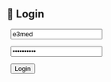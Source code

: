 
<html lang="en">

<head>

  <meta charset="UTF-8">

  <title>Business Tracker (Firebase)</title>

  <style>

    body { font-family: Arial, sans-serif; margin: 20px; }

    input { margin: 5px; padding: 8px; width: 250px; }

    button { padding: 8px 14px; margin: 5px; cursor: pointer; }

    table { border-collapse: collapse; margin-top: 20px; width: 100%; }

    th, td { border: 1px solid #ddd; padding: 8px; text-align: center; }

    #loadingStatus { color: #666; font-style: italic; }

  </style>

</head>

<body>



<!-- Login Section -->

<div id="loginSection">

  <h2>🔐 Login</h2>

  <input type="text" id="username" placeholder="Username" value="e3med"><br>

  <input type="password" id="password" placeholder="Password" value="e3med2025+"><br>

  <button onclick="checkLogin()">Login</button>

  <p id="loginMessage" style="color:red;"></p>

</div>



<!-- Main App -->

<div id="appSection" style="display:none;">

  <h2>📊 Business Tracker</h2>

  <form id="entryForm">

    <input placeholder="Amount Transferred" id="transfer"><br>

    <input placeholder="Paid by (Transfer)" id="transferBy"><br>

    <input placeholder="Shipping Fees" id="shipping"><br>

    <input placeholder="Paid by (Shipping)" id="shippingBy"><br>

    <input placeholder="Clearance Fees" id="clearance"><br>

    <input placeholder="Paid by (Clearance)" id="clearanceBy"><br>

    <input placeholder="Receivable" id="receivable"><br>

    <input placeholder="Stock" id="stock"><br>

    <input placeholder="To be Collected" id="collected"><br>

    <button type="button" onclick="saveEntry()">Save Entry</button>

    <button type="button" onclick="downloadCSV()">Download Excel</button>

  </form>



  <h3>📂 Entries <span id="loadingStatus"></span></h3>

  <table id="entryTable">

    <thead>

      <tr>

        <th>Date</th><th>Transfer</th><th>Paid By</th>

        <th>Shipping</th><th>Paid By</th>

        <th>Clearance</th><th>Paid By</th>

        <th>Receivable</th><th>Stock</th><th>To Collect</th>

        <th>Delete</th>

      </tr>

    </thead>

    <tbody></tbody>

  </table>

</div>



<!-- Firebase SDK -->

<script src="https://www.gstatic.com/firebasejs/9.6.0/firebase-app-compat.js"></script>

<script src="https://www.gstatic.com/firebasejs/9.6.0/firebase-database-compat.js"></script>



<script>

 // Import the functions you need from the SDKs you need
import { initializeApp } from "firebase/app";
import { getAnalytics } from "firebase/analytics";
// TODO: Add SDKs for Firebase products that you want to use
// https://firebase.google.com/docs/web/setup#available-libraries

// Your web app's Firebase configuration
// For Firebase JS SDK v7.20.0 and later, measurementId is optional
const firebaseConfig = {
  apiKey: "AIzaSyBjZjNOWQwREWbNiPK5PTUHqDkiWuEim_g",
  authDomain: "e3med-finance.firebaseapp.com",
  databaseURL: "https://e3med-finance-default-rtdb.europe-west1.firebasedatabase.app",
  projectId: "e3med-finance",
  storageBucket: "e3med-finance.firebasestorage.app",
  messagingSenderId: "386561578213",
  appId: "1:386561578213:web:2dffa095390d44c2ef700c",
  measurementId: "G-QFHGC17P36"
};

// Initialize Firebase
const app = initializeApp(firebaseConfig);
const analytics = getAnalytics(app);

  };



  // Initialize Firebase

  const app = firebase.initializeApp(firebaseConfig);

  const db = firebase.database();



  let entries = [];



  // 🔄 Load entries from Firebase

  function loadEntries() {

    document.getElementById('loadingStatus').textContent = "Loading...";

    db.ref('businessEntries').on('value', (snapshot) => {

      entries = snapshot.val() || [];

      renderTable();

      document.getElementById('loadingStatus').textContent = "";

    }, (error) => {

      console.error("Firebase error:", error);

      document.getElementById('loadingStatus').textContent = "Error loading data!";

    });

  }



function checkLogin() {
    const username = document.getElementById('username').value.trim(); // Add .trim()
    const password = document.getElementById('password').value.trim(); // Add .trim()

    console.log("Entered Username (trimmed):", username); // Changed console.log
    console.log("Entered Password (trimmed):", password); // Changed console.log
    console.log("Expected Username:", "e3med");
    console.log("Expected Password:", "e3med2025+");

    if (username === "e3med" && password === "e3med2025+") {
        console.log("Login successful!");
        document.getElementById('loginSection').style.display = 'none';
        document.getElementById('appSection').style.display = 'block';
        loadEntries();
    } else {
        document.getElementById('loginMessage').textContent = "Invalid credentials!";
        console.log("Login failed: Mismatch in credentials.");
    }
}



  function saveEntry() {

    const newEntry = {

      date: new Date().toLocaleDateString(),

      transfer: parseFloat(document.getElementById('transfer').value) || 0,

      transferBy: document.getElementById('transferBy').value,

      shipping: parseFloat(document.getElementById('shipping').value) || 0,

      shippingBy: document.getElementById('shippingBy').value,

      clearance: parseFloat(document.getElementById('clearance').value) || 0,

      clearanceBy: document.getElementById('clearanceBy').value,

      receivable: parseFloat(document.getElementById('receivable').value) || 0,

      stock: parseFloat(document.getElementById('stock').value) || 0,

      collected: parseFloat(document.getElementById('collected').value) || 0

    };



    entries.push(newEntry);

    db.ref('businessEntries').set(entries)

      .then(() => {

        alert('Entry saved successfully!');

        document.getElementById('entryForm').reset();

      })

      .catch(error => {

        alert('Error saving: ' + error.message);

      });

  }



  function deleteEntry(index) {

    if (confirm('Delete this entry?')) {

      entries.splice(index, 1);

      db.ref('businessEntries').set(entries)

        .catch(error => alert('Delete failed: ' + error.message));

    }

  }



  function renderTable() {

    const tbody = document.querySelector('#entryTable tbody');

    tbody.innerHTML = '';

    

    entries.forEach((entry, index) => {

      const row = document.createElement('tr');

      row.innerHTML = `

        <td>${entry.date}</td>

        <td>${entry.transfer}</td><td>${entry.transferBy}</td>

        <td>${entry.shipping}</td><td>${entry.shippingBy}</td>

        <td>${entry.clearance}</td><td>${entry.clearanceBy}</td>

        <td>${entry.receivable}</td><td>${entry.stock}</td>

        <td>${entry.collected}</td>

        <td><button onclick="deleteEntry(${index})">🗑️</button></td>

      `;

      tbody.appendChild(row);

    });

  }



  function downloadCSV() {

    let csv = "Date,Transfer,Paid By,Shipping,Paid By,Clearance,Paid By,Receivable,Stock,To Collect\n";

    

    entries.forEach(entry => {

      csv += `${entry.date},${entry.transfer},"${entry.transferBy}",${entry.shipping},"${entry.shippingBy}",${entry.clearance},"${entry.clearanceBy}",${entry.receivable},${entry.stock},${entry.collected}\n`;

    });



    const blob = new Blob([csv], { type: 'text/csv' });

    const url = URL.createObjectURL(blob);

    const a = document.createElement('a');

    a.href = url;

    a.download = 'business_data.csv';

    a.click();

  }

</script>

</body>

</html>
